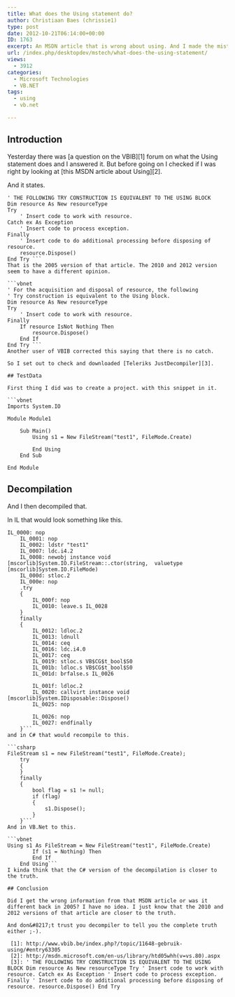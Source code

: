 ```yaml
---
title: What does the Using statement do?
author: Christiaan Baes (chrissie1)
type: post
date: 2012-10-21T06:14:00+00:00
ID: 1763
excerpt: An MSDN article that is wrong about using. And I made the mistake of copying it.
url: /index.php/desktopdev/mstech/what-does-the-using-statement/
views:
  - 3912
categories:
  - Microsoft Technologies
  - VB.NET
tags:
  - using
  - vb.net

---
```

## Introduction

Yesterday there was [a question on the VBIB][1] forum on what the Using statement does and I answered it. But before going on I checked if I was right by looking at [this MSDN article about Using][2]. 

And it states.

```vbnet
' THE FOLLOWING TRY CONSTRUCTION IS EQUIVALENT TO THE USING BLOCK
Dim resource As New resourceType
Try 
    ' Insert code to work with resource.
Catch ex As Exception
    ' Insert code to process exception.
Finally 
    ' Insert code to do additional processing before disposing of resource.
    resource.Dispose() 
End Try ```
That is the 2005 version of that article. The 2010 and 2012 version seem to have a different opinion.

```vbnet
' For the acquisition and disposal of resource, the following
' Try construction is equivalent to the Using block.
Dim resource As New resourceType
Try 
    ' Insert code to work with resource.
Finally 
    If resource IsNot Nothing Then
        resource.Dispose() 
    End If
End Try ```
Another user of VBIB corrected this saying that there is no catch.

So I set out to check and downloaded [Teleriks JustDecompiler][3].

## TestData

First thing I did was to create a project. with this snippet in it.

```vbnet
Imports System.IO

Module Module1

    Sub Main()
        Using s1 = New FileStream("test1", FileMode.Create)

        End Using
    End Sub

End Module
```
## Decompilation

And I then decompiled that.

In IL that would look something like this.

```
IL_0000: nop
    IL_0001: nop
    IL_0002: ldstr "test1"
    IL_0007: ldc.i4.2
    IL_0008: newobj instance void [mscorlib]System.IO.FileStream::.ctor(string,  valuetype [mscorlib]System.IO.FileMode)
    IL_000d: stloc.2
    IL_000e: nop
    .try
    {
        IL_000f: nop
        IL_0010: leave.s IL_0028
    }
    finally
    {
        IL_0012: ldloc.2
        IL_0013: ldnull
        IL_0014: ceq
        IL_0016: ldc.i4.0
        IL_0017: ceq
        IL_0019: stloc.s VB$CG$t_bool$S0
        IL_001b: ldloc.s VB$CG$t_bool$S0
        IL_001d: brfalse.s IL_0026

        IL_001f: ldloc.2
        IL_0020: callvirt instance void [mscorlib]System.IDisposable::Dispose()
        IL_0025: nop

        IL_0026: nop
        IL_0027: endfinally
    }```
and in C# that would recompile to this.

```csharp
FileStream s1 = new FileStream("test1", FileMode.Create);
    try
    {
    }
    finally
    {
        bool flag = s1 != null;
        if (flag)
        {
            s1.Dispose();
        }
    }```
And in VB.Net to this.

```vbnet
Using s1 As FileStream = New FileStream("test1", FileMode.Create)
        If (s1 = Nothing) Then
        End If
    End Using```
I kinda think that the C# version of the decompilation is closer to the truth.

## Conclusion

Did I get the wrong information from that MSDN article or was it different back in 2005? I have no idea. I just know that the 2010 and 2012 versions of that article are closer to the truth. 

And don&#8217;t trust you decompiler to tell you the complete truth either ;-).

 [1]: http://www.vbib.be/index.php?/topic/11648-gebruik-using/#entry63305
 [2]: http://msdn.microsoft.com/en-us/library/htd05whh(v=vs.80).aspx
 [3]: ' THE FOLLOWING TRY CONSTRUCTION IS EQUIVALENT TO THE USING BLOCK Dim resource As New resourceType Try ' Insert code to work with resource. Catch ex As Exception ' Insert code to process exception. Finally ' Insert code to do additional processing before disposing of resource. resource.Dispose() End Try